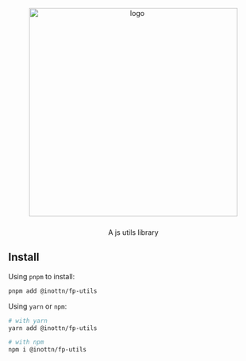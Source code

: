 <p align="center">
  <img alt="logo" src="https://fastly.jsdelivr.net/npm/@inottn/assets/fp-utils/logo.svg" width="420" style="margin-bottom: 10px;">
</p>

<p align="center">A js utils library</p>

## Install

Using `pnpm` to install:

```bash
pnpm add @inottn/fp-utils
```

Using `yarn` or `npm`:

```bash
# with yarn
yarn add @inottn/fp-utils

# with npm
npm i @inottn/fp-utils
```
